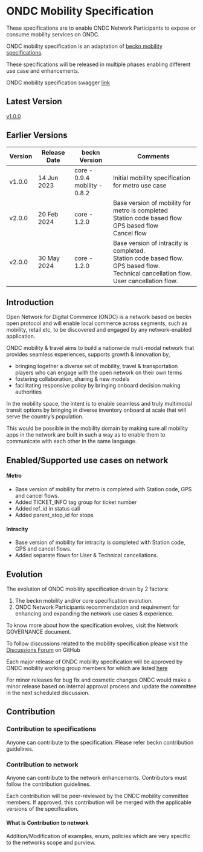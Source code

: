 # ONDC Mobility Specification

These specifications are to enable ONDC Network Participants to expose or consume mobility services on ONDC.

ONDC mobility specification is an adaptation of [beckn mobility specifications](https://github.com/beckn/mobility).

These specifications will be released in multiple phases enabling different use case and enhancements.

ONDC mobility specification swagger [link](https://ondc-official.github.io/mobility-specification/)

## Latest Version

[v1.0.0](https://github.com/ONDC-Official/mobility-specification/releases/tag/v1.0.0)

## Earlier Versions

| Version | Release Date | beckn Version                      | Comments                                                                                                           |
| ------- | ------------ | ---------------------------------- | ------------------------------------------------------------------------------------------------------------------ |
| v1.0.0  | 14 Jun 2023  | core - 0.9.4<br />mobility - 0.8.2 | Initial mobility specification for metro use case                                                                  |
| v2.0.0  | 20 Feb 2024  | core - 1.2.0                       | Base version of mobility for metro is completed<br />Station code based flow<br />GPS based flow<br />Cancel flow 
| v2.0.0  | 30 May 2024  | core - 1.2.0| Base version of intracity is completed.<br/>Station code based flow. <br/>GPS based flow.  <br/>Technical cancellation flow. <br/>User cancellation flow.                                                                 |


                            


## Introduction

Open Network for Digital Commerce (ONDC) is a network based on beckn open protocol and will enable local commerce across segments, such as mobility, retail etc, to be discovered and engaged by any network-enabled application.

ONDC mobility & travel aims to build a nationwide multi-modal network that provides seamless experiences, supports growth & innovation by,

* bringing together a diverse set of mobility, travel & transportation players who can engage with the open network on their own terms
* fostering collaboration, sharing & new models
* facilitating responsive policy by bringing onboard decision making authorities

In the mobility space, the intent is to enable seamless and truly multimodal transit options by bringing in diverse inventory onboard at scale that will serve the country’s population.

This would be possible in the mobility domain by making sure all mobility apps in the network are built in such a way as to enable them to communicate with each other in the same language.

## Enabled/Supported use cases on network
 #### Metro
* Base version of mobility for metro is completed with Station code, GPS and cancel flows.
* Added TICKET_INFO tag group for ticket number
* Added ref_id in status call
* Added parent_stop_id for stops

#### Intracity
* Base version of mobility for intracity is completed with Station code, GPS and cancel flows.
* Added separate flows for User & Technical cancellations.


## Evolution

The evolution of ONDC mobility specification driven by 2 factors:

1. The beckn mobility and/or core specification evolution.
2. ONDC Network Participants recommendation and requirement for enhancing and expanding the network use cases & experience.

To know more about how the specification evolves, visit the Network GOVERNANCE document.

To follow discussions related to the mobility specification please visit the [Discussions Forum](https://github.com/ONDC-Official/mobility-specification/discussions) on GitHub

Each major release of ONDC mobility specification will be approved by ONDC mobility working group members for which are listed [here](./Committee.md)

For minor releases for bug fix and cosmetic changes ONDC would make a minor release based on internal approval process and update the committee in the next scheduled discussion.

## Contribution

### Contribution to specifications

Anyone can contribute to the specification. Please refer beckn contribution guidelines.

### Contribution to network

Anyone can contribute to the network enhancements. Contributors must follow the contribution guidelines.

Each contribution will be peer-reviewed by the ONDC mobility committee members. If approved, this contribution will be merged with the applicable versions of the specification.

#### What is Contribution to network

Addition/Modification of examples, enum, policies which are very specific to the networks scope and purview.
